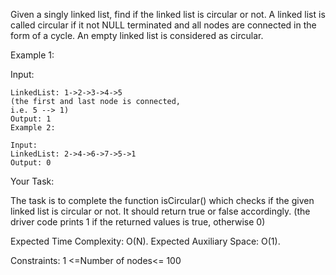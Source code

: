 Given a singly linked list, find if the linked list is circular or not. A linked 
list is called circular if it not NULL terminated and all nodes are connected in 
the form of a cycle. An empty linked list is considered as circular.

Example 1:

Input:
```
LinkedList: 1->2->3->4->5
(the first and last node is connected,
i.e. 5 --> 1)
Output: 1
Example 2:

Input:
LinkedList: 2->4->6->7->5->1
Output: 0
```
Your Task:

The task is to complete the function isCircular() which checks if the given linked list
is circular or not. It should return true or false accordingly. (the driver code prints 
1 if the returned values is true, otherwise 0)

Expected Time Complexity: O(N).
Expected Auxiliary Space: O(1).

Constraints:
1 <=Number of nodes<= 100
